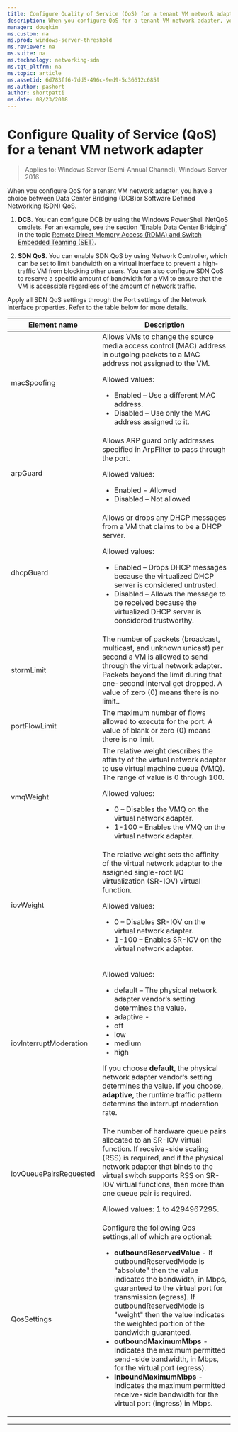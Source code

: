 ```yaml
---
title: Configure Quality of Service (QoS) for a tenant VM network adapter
description: When you configure QoS for a tenant VM network adapter, you have a choice between Data Center Bridging \(DCB\)or Software Defined Networking \(SDN\) QoS.
manager: dougkim
ms.custom: na
ms.prod: windows-server-threshold
ms.reviewer: na
ms.suite: na
ms.technology: networking-sdn
ms.tgt_pltfrm: na
ms.topic: article
ms.assetid: 6d783ff6-7dd5-496c-9ed9-5c36612c6859
ms.author: pashort
author: shortpatti
ms.date: 08/23/2018
---
```

# Configure Quality of Service (QoS) for a tenant VM network adapter

>Applies to: Windows Server (Semi-Annual Channel), Windows Server 2016

When you configure QoS for a tenant VM network adapter, you have a choice between Data Center Bridging \(DCB\)or Software Defined Networking \(SDN\) QoS.

1.	**DCB**. You can configure DCB by using the Windows PowerShell NetQoS cmdlets. For an example, see the section “Enable Data Center Bridging”  in the topic [Remote Direct Memory Access (RDMA) and Switch Embedded Teaming (SET)](../../../virtualization/hyper-v-virtual-switch/RDMA-and-Switch-Embedded-Teaming.md).

2.	**SDN QoS**. You can enable SDN QoS by using Network Controller, which can be set to limit bandwidth on a virtual interface to prevent a high-traffic VM from blocking other users.  You can also configure SDN QoS to reserve a specific amount of bandwidth for a VM to ensure that the VM is accessible regardless of the amount of network traffic.  

Apply all SDN QoS settings through the Port settings of the Network Interface properties. Refer to the table below for more details.

|Element name|Description|
|------------|-----------| 
|macSpoofing| Allows VMs to change the source media access control \(MAC\) address in outgoing packets to a MAC address not assigned to the VM.<p>Allowed values:<ul><li>Enabled – Use a different MAC address.</li><li>Disabled – Use only the MAC address assigned to it.</li></ul>|
|arpGuard| Allows ARP guard only addresses specified in ArpFilter to pass through the port.<p>Allowed values:<ul><li>Enabled - Allowed</li><li>Disabled – Not allowed</li></ul>|
|dhcpGuard| Allows or drops any DHCP messages from a VM that claims to be a DHCP server. <p>Allowed values:<ul><li>Enabled – Drops DHCP messages because the virtualized DHCP server is considered untrusted.</li><li>Disabled – Allows the message to be received because the virtualized DHCP server is considered trustworthy.</li></ul>|
|stormLimit| The number of packets (broadcast, multicast, and unknown unicast) per second a VM is allowed to send through the virtual network adapter. Packets beyond the limit during that one-second interval get dropped. A value of zero \(0\) means there is no limit..|
|portFlowLimit| The maximum number of flows allowed to execute for the port. A value of blank or zero \(0\) means there is no limit. |
|vmqWeight| The relative weight describes the affinity of the virtual network adapter to use virtual machine queue (VMQ). The range of value is 0 through 100.<p>Allowed values:<ul><li>0 – Disables the VMQ on the virtual network adapter.</li><li>1-100 – Enables the VMQ on the virtual network adapter.</li></ul>|
|iovWeight| The relative weight sets the affinity of the virtual network adapter to the assigned single-root I/O virtualization \(SR-IOV\) virtual function. <p>Allowed values:<ul><li>0 – Disables SR-IOV on the virtual network adapter.</li><li>1-100 – Enables SR-IOV on the virtual network adapter.</li></ul>|
|iovInterruptModeration|<p>Allowed values:<ul><li>default – The physical network adapter vendor’s setting determines the value.</li><li>adaptive - </li><li>off </li><li>low</li><li>medium</li><li>high</li></ul><p>If you choose **default**, the physical network adapter vendor’s setting determines the value.  If you choose, **adaptive**, the runtime traffic pattern determins the interrupt moderation rate.|
|iovQueuePairsRequested| The number of hardware queue pairs allocated to an SR-IOV virtual function. If receive-side scaling \(RSS\) is required, and if the physical network adapter that binds to the virtual switch supports RSS on SR-IOV virtual functions, then more than one queue pair is required. <p>Allowed values: 1 to 4294967295.|
|QosSettings| Configure the following Qos settings,all of which are optional: <ul><li>**outboundReservedValue** - If outboundReservedMode is "absolute" then the value indicates the bandwidth, in Mbps, guaranteed to the virtual port for transmission (egress). If outboundReservedMode is "weight" then the value indicates the weighted portion of the bandwidth guaranteed.</li><li>**outboundMaximumMbps** - Indicates the maximum permitted send-side bandwidth, in Mbps, for the virtual port (egress).</li><li>**InboundMaximumMbps** - Indicates the maximum permitted receive-side bandwidth for the virtual port (ingress) in Mbps.</li></ul> |

---